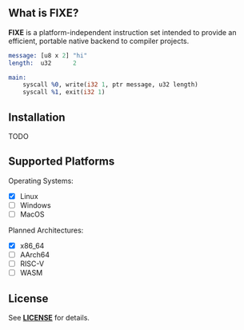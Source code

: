 

## What is FIXE?
**FIXE** is a platform-independent instruction set intended to provide an efficient, portable native backend to compiler projects.

```llvm
message: [u8 x 2] "hi"
length:  u32      2

main: 
    syscall %0, write(i32 1, ptr message, u32 length)
    syscall %1, exit(i32 1)
```

## Installation
TODO

## Supported Platforms
Operating Systems:
- [x] Linux
- [ ] Windows
- [ ] MacOS

Planned Architectures:
- [x] x86_64
- [ ] AArch64
- [ ] RISC-V
- [ ] WASM

## License
See [**LICENSE**](https://github.com/ryaangu/fixe/blob/main/LICENSE) for details.
